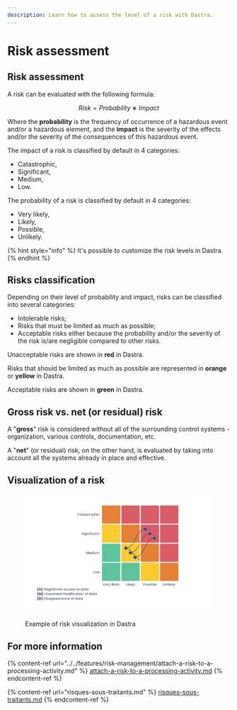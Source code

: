 ```yaml
---
description: Learn how to assess the level of a risk with Dastra.
---
```


# Risk assessment

## Risk assessment

A risk can be evaluated with the following formula:

$$
Risk=Probability∗Impact
$$

Where the **probability** is the frequency of occurrence of a hazardous event and/or a hazardous element, and the **impact** is the severity of the effects and/or the severity of the consequences of this hazardous event.

The impact of a risk is classified by default in 4 categories:&#x20;

* Catastrophic,&#x20;
* Significant,&#x20;
* Medium,&#x20;
* Low.

The probability of a risk is classified by default in 4 categories:

* Very likely,&#x20;
* Likely,&#x20;
* Possible,&#x20;
* Unlikely.

{% hint style="info" %}
It's possible to customize the risk levels in Dastra.
{% endhint %}

## Risks classification

Depending on their level of probability and impact, risks can be classified into several categories:&#x20;

* Intolerable risks;
* Risks that must be limited as much as possible;
* Acceptable risks either because the probability and/or the severity of the risk is/are negligible compared to other risks.

Unacceptable risks are shown in **red** in Dastra.&#x20;

Risks that should be limited as much as possible are represented in **orange** or **yellow** in Dastra.&#x20;

Acceptable risks are shown in **green** in Dastra.

## Gross risk vs. net (or residual) risk

A "**gross**" risk is considered without all of the surrounding control systems - organization, various controls, documentation, etc.&#x20;

A "**net**" (or residual) risk, on the other hand, is evaluated by taking into account all the systems already in place and effective.

## Visualization of a risk

<figure><img src="../../.gitbook/assets/Example of risk visualization in Dastra.jpg" alt=""><figcaption><p>Example of risk visualization in Dastra</p></figcaption></figure>

## For more information

{% content-ref url="../../features/risk-management/attach-a-risk-to-a-processing-activity.md" %}
[attach-a-risk-to-a-processing-activity.md](../../features/risk-management/attach-a-risk-to-a-processing-activity.md)
{% endcontent-ref %}

{% content-ref url="risques-sous-traitants.md" %}
[risques-sous-traitants.md](risques-sous-traitants.md)
{% endcontent-ref %}
